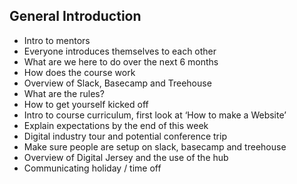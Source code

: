 ## General Introduction
- Intro to mentors
- Everyone introduces themselves to each other
- What are we here to do over the next 6 months
- How does the course work
- Overview of Slack, Basecamp and Treehouse
- What are the rules?
- How to get yourself kicked off
- Intro to course curriculum, first look at ‘How to make a Website’
- Explain expectations by the end of this week
- Digital industry tour and potential conference trip
- Make sure people are setup on slack, basecamp and treehouse
- Overview of Digital Jersey and the use of the hub
- Communicating holiday / time off
